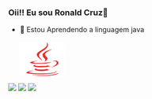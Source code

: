 ### Oii!! Eu sou Ronald Cruz👋
- 🌱 Estou Aprendendo a linguagem java <div style="display: inline_block"><br>
  <img align="center" alt="Rafa-Js" height="70" width="90" src="https://raw.githubusercontent.com/devicons/devicon/master/icons/java/java-plain.svg">
</div>




<div> 
  <a href="https://instagram.com/_ronald_ct" target="_blank"><img src="https://img.shields.io/badge/-Instagram-%23E4405F?style=for-the-badge&logo=instagram&logoColor=white" target="_blank"></a>
  <a href = "mailto:ronaldcruzrct@gmail.com"><img src="https://img.shields.io/badge/-Gmail-%23333?style=for-the-badge&logo=gmail&logoColor=white" target="_blank"></a>
  <a href = "https://wa.me/5579996590993"> <img src="https://img.shields.io/badge/WhatsApp-25D366?style=for-the-badge&logo=whatsapp&logoColor=white" target="_blank"</a>
</div>





